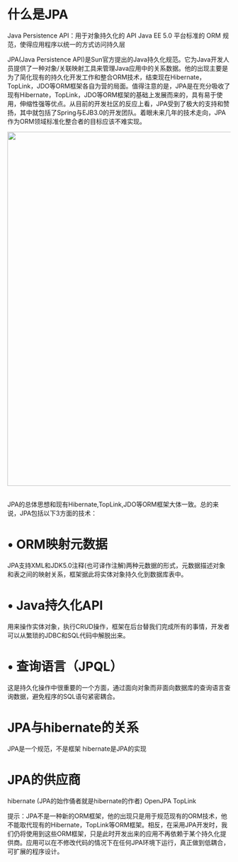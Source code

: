 # 什么是JPA

Java Persistence API：用于对象持久化的 API
Java EE 5.0 平台标准的 ORM 规范，使得应用程序以统一的方式访问持久层

JPA(Java Persistence API)是Sun官方提出的Java持久化规范。它为Java开发人员提供了一种对象/关联映射工具来管理Java应用中的关系数据。他的出现主要是为了简化现有的持久化开发工作和整合ORM技术，结束现在Hibernate，TopLink，JDO等ORM框架各自为营的局面。值得注意的是，JPA是在充分吸收了现有Hibernate，TopLink，JDO等ORM框架的基础上发展而来的，具有易于使用，伸缩性强等优点。从目前的开发社区的反应上看，JPA受到了极大的支持和赞扬，其中就包括了Spring与EJB3.0的开发团队。着眼未来几年的技术走向，JPA作为ORM领域标准化整合者的目标应该不难实现。

<div align="center"> <img src="../../../pics/JPA/JAP.png" width="800"/> </div><br>

JPA的总体思想和现有Hibernate,TopLink,JDO等ORM框架大体一致。总的来说，JPA包括以下3方面的技术：

# • ORM映射元数据

JPA支持XML和JDK5.0注释(也可译作注解)两种元数据的形式，元数据描述对象和表之间的映射关系，框架据此将实体对象持久化到数据库表中。

# • Java持久化API

用来操作实体对象，执行CRUD操作，框架在后台替我们完成所有的事情，开发者可以从繁琐的JDBC和SQL代码中解脱出来。

# • 查询语言（JPQL）

这是持久化操作中很重要的一个方面，通过面向对象而非面向数据库的查询语言查询数据，避免程序的SQL语句紧密耦合。

# JPA与hibernate的关系

JPA是一个规范，不是框架
hibernate是JPA的实现

# JPA的供应商

hibernate (JPA的始作俑者就是hibernate的作者)
OpenJPA
TopLink

提示：JPA不是一种新的ORM框架，他的出现只是用于规范现有的ORM技术，他不能取代现有的Hibernate，TopLink等ORM框架。相反，在采用JPA开发时，我们仍将使用到这些ORM框架，只是此时开发出来的应用不再依赖于某个持久化提供商。应用可以在不修改代码的情况下在任何JPA环境下运行，真正做到低耦合，可扩展的程序设计。
